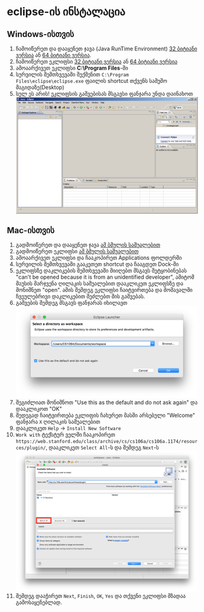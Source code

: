 # eclipse-ის ინსტალაცია

## Windows-ისთვის
1. ჩამოიწერეთ და დააყენეთ ჯავა (Java RunTime Environment) [32 ბიტიანი ვერსია](https://web.stanford.edu/class/archive/cs/cs106a/cs106a.1174/resources/jdk-windows.exe) ან [64 ბიტიანი ვერსია](https://web.stanford.edu/class/archive/cs/cs106a/cs106a.1174/resources/jdk-windows64.exe). 
2. ჩამოიწერეთ ეკლიფსი [32 ბიტიანი ვერსია](https://web.stanford.edu/class/archive/cs/cs106a/cs106a.1174/resources/eclipse-windows.zip) ან [64 ბიტიანი ვერსია](https://web.stanford.edu/class/archive/cs/cs106a/cs106a.1174/resources/eclipse-windows64.zip)
3. ამოაარქივეთ ეკლიფსი **C:\Program Files**-ში
4. სურვილის შემთხვევაში შექმენით `C:\Program Files\eclipse\eclipse.exe` ფაილის shortcut თქვენს სამუშო მაგიდაზე(Desktop)
5. სულ ეს არის! ეკლიფსის გაშვებისას მსგავსი ფანჯარა უნდა დაინახოთ
![ეკლიფსის ფანჯარა](./../images/eclipse-workspace.png)

## Mac-ისთვის
1. გადმოიწერეთ და დააყენეთ ჯავა [ამ ბმულის საშუალებით](https://web.stanford.edu/class/archive/cs/cs106a/cs106a.1174/resources/jdk-mac.dmg)
2. გადმოიწერეთ ეკლიფსი [ამ ბმულის საშუალებით](https://web.stanford.edu/class/archive/cs/cs106a/cs106a.1174/resources/eclipse-mac.tar.gz)
3. ამოაარქივეთ ეკლიფსი და ჩააკოპირეთ Applications ფოლდერში
4. სურვილის შემთხვევაში გააკეთეთ shortcut და ჩააგდეთ Dock-ში
5. ეკლიფსზე დაკლიკების შემთხვევაში მიიღებთ მსგავს შეტყობინებას "can't be opened because it is from an unidentified developer", ამიტომ მაუსის მარჯვენა ღილაკის საშუალებით დააკლიკეთ ეკლიფსზე და მონიშნეთ "open". ამის შემდეგ ეკლიფსი ჩაიტვირთება და მომავალში ჩვეულებრივი დაკლიკებით შეძლებთ მის გაშვებას.
6. გაშვების შემდეგ მსგავს ფანჯარას იხილავთ
![step0](./../images/mac-eclipse-step0.png)
7. შეგიძლიათ მონიშნოთ "Use this as the default and do not ask again" და დააკლიკოთ "OK"
8. შედეგად ჩაიტვირთება ეკლიფის ჩახურეთ მასში არსებული "Welcome" ფანჯარა `X` ღილაკის საშუალებით
9. დააკლიკეთ `Help` -> `Install New Software`
10. `Work with` ტექსტურ ველში ჩააკოპირეთ `https://web.stanford.edu/class/archive/cs/cs106a/cs106a.1174/resources/plugin/`, დააკლიკეთ `Select All`-ს და შემდეგ `Next`-ს
![step1](./../images/mac-eclipse-step1.png)
10. შემდეგ დააჭირეთ `Next`, `Finish`, `OK`, `Yes` და თქვენი ეკლიფსი მზადაა გამოსაყენებლად.


